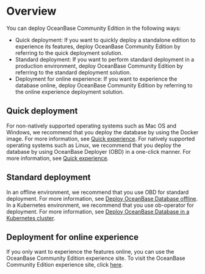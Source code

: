 # Overview

You can deploy OceanBase Community Edition in the following ways:

* Quick deployment: If you want to quickly deploy a standalone edition to experience its features, deploy OceanBase Community Edition by referring to the quick deployment solution.
* Standard deployment: If you want to perform standard deployment in a production environment, deploy OceanBase Community Edition by referring to the standard deployment solution.
* Deployment for online experience: If you want to experience the database online, deploy OceanBase Community Edition by referring to the online experience deployment solution.

## Quick deployment

For non-natively supported operating systems such as Mac OS and Windows, we recommend that you deploy the database by using the Docker image. For more information, see [Quick experience](../2.quick-start/1.Quickly-experience-OceanBase.md).
For natively supported operating systems such as Linux, we recommend that you deploy the database by using OceanBase Deployer (OBD) in a one-click manner. For more information, see [Quick experience](../2.quick-start/1.Quickly-experience-OceanBase.md).

## Standard deployment

In an offline environment, we recommend that you use OBD for standard deployment. For more information, see [Deploy OceanBase Database offline](2.local-deployment/5.deploy-oceanbase-database-in-the-production-environment.md).
In a Kubernetes environment, we recommend that you use ob-operator for deployment. For more information, see [Deploy OceanBase Database in a Kubernetes cluster](../4.installation-and-deployment/3.deploy-in-the-k8s-cluster.md).

## Deployment for online experience

If you only want to experience the features online, you can use the OceanBase Community Edition experience site.
To visit the OceanBase Community Edition experience site, click [here](https://play.oceanbase.com/#/odc/connections).
